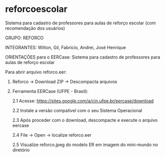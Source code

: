 ﻿# reforcoescolar
Sistema para cadastro de professores para aulas de reforço escolar (com recomendação dos usuários)

GRUPO: REFORCO

INTEGRANTES: Wilton, Gil, Fabricio, Andrei, José Henrique

ORIENTAÇÕES para o EERCase:
Sistema para cadastro de professores para aulas de reforço escolar

Para abrir arquivo reforco.eer:

1. Reforco -> Download ZIP -> Descompacta arquivos

2. Ferramenta EERCase (UFPE - Brasil): 

	2.1 Acesse: https://sites.google.com/a/cin.ufpe.br/eercase/download

	2.2 Instale a versão compatível com o seu Sistema Operacional

	2.3 Após proceder com o download, descompacte e execute o arquivo eercase

	2.4 File -> Open -> localize reforco.eer

	2.5 Visualize reforco.jpeg do modelo ER em imagem do mini-mundo no diretório
